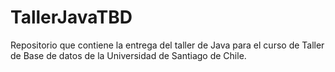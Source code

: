 # TallerJavaTBD
Repositorio que contiene la entrega del taller de Java para el curso de Taller de Base de datos de la Universidad de Santiago de Chile.

